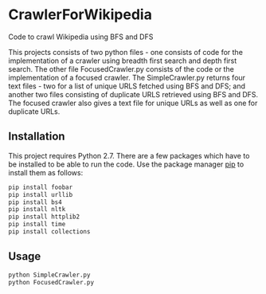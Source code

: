 # CrawlerForWikipedia
Code to crawl Wikipedia using BFS and DFS

This projects consists of two python files - one consists of code for the implementation of a crawler using breadth first search and depth first search. The other file FocusedCrawler.py consists of the code or the implementation of a focused crawler. The SimpleCrawler.py returns four text files - two for a list of unique URLS fetched using BFS and DFS; and another two files consisting of duplicate URLS retrieved using BFS and DFS. The focused crawler also gives a text file for unique URLs as well as one for duplicate URLs.

## Installation
 
This project requires Python 2.7. There are a few packages which have to be installed to be able to run the code. Use the package manager [pip](https://pip.pypa.io/en/stable/) to install them as follows:


```bash
pip install foobar
pip install urllib
pip install bs4 
pip install nltk
pip install httplib2
pip install time
pip install collections
```

## Usage

```bash
python SimpleCrawler.py
python FocusedCrawler.py
```

